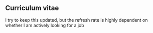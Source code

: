 ## Curriculum vitae
I try to keep this updated, but the refresh rate is highly dependent on whether I am actively looking for a job
